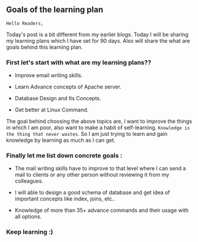 ## Goals of the learning plan 

`Hello Readers,`

Today's post is a bit different from my earlier blogs. Today I will be sharing my learning plans which I have set for 90 days.
Also will share the what are goals behind this learning plan.

### First let's start with what are my learning plans??

+ Improve email writing skills. 

+ Learn Advance concepts of Apache server.

+ Database Design and Its Concepts.

+ Get better at Linux Command.

The goal behind choosing the above topics are, I want to improve the things in which I am poor, also want to make a habit of self-learning.
`Knowledge is the thing that never wastes`. So I am just trying to learn and gain knowledge by learning as much as I can get.

### Finally let me list down concrete goals :

+ The mail writing skills have to improve to that level where I can send a mail to clients or any other person without reviewing it from my colleagues.

+ I will able to design a good schema of database and get idea of important concepts like index, joins, etc..

+ Knowledge of more than 35+ advance commands and their usage with all options.

### Keep learning :)
